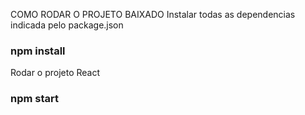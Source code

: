 COMO RODAR O PROJETO BAIXADO
Instalar todas as dependencias indicada pelo package.json
### npm install

Rodar o projeto React 
### npm start
